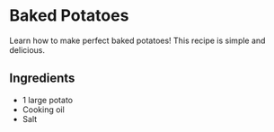 # Baked Potatoes

Learn how to make perfect baked potatoes! This recipe is simple and delicious.

## Ingredients

- 1 large potato
- Cooking oil
- Salt